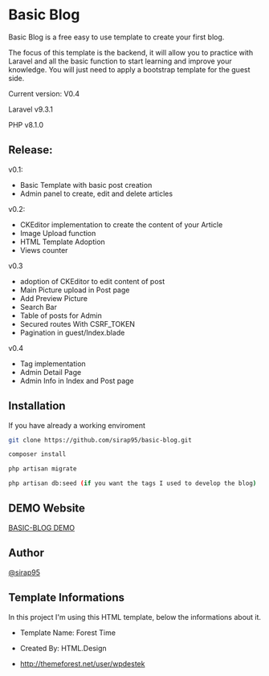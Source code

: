 # Basic Blog

Basic Blog is a free easy to use template to create your first blog.

The focus of this template is the backend, it will allow you to practice with Laravel and all the basic function to start learning and improve your knowledge.
You will just need to apply a bootstrap template  for the guest side.

Current version: V0.4

Laravel v9.3.1

PHP v8.1.0


## Release:

v0.1:
- Basic Template with basic post creation
- Admin panel to create, edit and delete articles

v0.2:
- CKEditor implementation to create the content of your Article
- Image Upload function
- HTML Template Adoption
- Views counter

v0.3 
- adoption of CKEditor to edit content of post 
- Main Picture upload in Post page 
- Add Preview Picture 
- Search Bar 
- Table of posts for Admin
- Secured routes With CSRF_TOKEN
- Pagination in guest/Index.blade

v0.4
- Tag implementation
- Admin Detail Page
- Admin Info in Index and Post page

## Installation
If you have already a working enviroment

```bash
git clone https://github.com/sirap95/basic-blog.git

composer install

php artisan migrate

php artisan db:seed (if you want the tags I used to develop the blog)
```

## DEMO Website
[BASIC-BLOG DEMO](https://basicblogdemo.com)

## Author
[@sirap95](https://www.github.com/sirap95)

## Template Informations
In this project I'm using this HTML template, below the informations about it.

- Template Name: Forest Time

- Created By: HTML.Design

- http://themeforest.net/user/wpdestek
